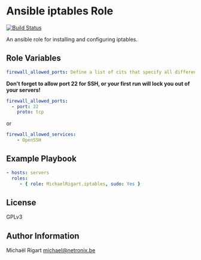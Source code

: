Ansible iptables Role
=====================
[![Build Status](https://semaphoreci.com/api/v1/projects/1e3346f0-e00a-42a5-b9c9-8b1faafd271c/459459/badge.svg)](https://semaphoreci.com/michaelrigart/ansible-role-iptables)

An ansible role for installing and configuring iptables.

Role Variables
--------------

```yaml
firewall_allowed_ports: Define a list of cits that specify all different rules. Every item in the dict stands for a parameter of the ufw module. Default rule value is allow
```

**Don't forget to allow port 22 for SSH, or your first run will lock you out of your servers!**

```yaml
firewall_allowed_ports:
  - port: 22
    proto: tcp
```
or

```yaml
firewall_allowed_services:
    - OpenSSH
```

Example Playbook
-------------------------

```yaml
- hosts: servers
  roles:
     - { role: MichaelRigart.iptables, sudo: Yes }
```

License
-------

GPLv3

Author Information
------------------

Michaël Rigart <michael@netronix.be>
